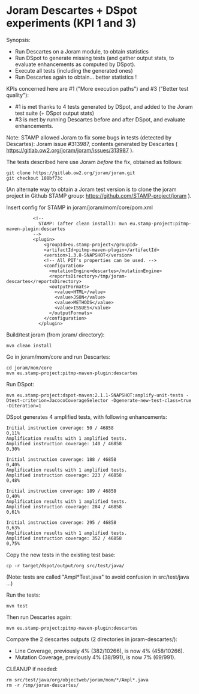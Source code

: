 # Joram Descartes + DSpot experiments (KPI 1 and 3)

Synopsis:
- Run Descartes on a Joram module, to obtain statistics
- Run DSpot to generate missing tests (and gather output stats, to evaluate enhancements as computed by DSpot).
- Execute all tests (including the generated ones)
- Run Descartes again to obtain... better statistics !

KPIs concerned here are #1 ("More execution paths") and #3 ("Better test quality"):
- #1 is met thanks to 4 tests generated by DSpot, and added to the Joram test suite (+ DSpot output stats)
- #3 is met by running Descartes before and after DSpot, and evaluate enhancements.

Note: STAMP allowed Joram to fix some bugs in tests (detected by Descartes): Joram issue #313987, contents generated by Descartes ( https://gitlab.ow2.org/joram/joram/issues/313987 ).

The tests described here use Joram *before* the fix, obtained as follows:
```
git clone https://gitlab.ow2.org/joram/joram.git
git checkout 108bf73c
```
(An alternate way to obtain a Joram test version is to clone the joram project in Github STAMP group: https://github.com/STAMP-project/joram ).


Insert config for STAMP in joram/joram/mom/core/pom.xml

```
          <!--
            STAMP: (after clean install): mvn eu.stamp-project:pitmp-maven-plugin:descartes
          -->
          <plugin>
              <groupId>eu.stamp-project</groupId>
              <artifactId>pitmp-maven-plugin</artifactId>
              <version>1.3.8-SNAPSHOT</version>
              <!-- All PIT's properties can be used. -->
              <configuration>
                <mutationEngine>descartes</mutationEngine>
                <reportsDirectory>/tmp/joram-descartes</reportsDirectory>
                <outputFormats>
                  <value>HTML</value>
                  <value>JSON</value>
                  <value>METHODS</value>
                  <value>ISSUES</value>
                </outputFormats>
              </configuration>
            </plugin>
```

Build/test joram (from joram/ directory):

```
mvn clean install
```
Go in joram/mom/core and run Descartes:

```
cd joram/mom/core
mvn eu.stamp-project:pitmp-maven-plugin:descartes
```

Run DSpot:

```
mvn eu.stamp-project:dspot-maven:2.1.1-SNAPSHOT:amplify-unit-tests -Dtest-criterion=JacocoCoverageSelector -Dgenerate-new-test-class=true -Diteration=1
```

DSpot generates 4 amplified tests, with following enhancements:

```
Initial instruction coverage: 50 / 46858
0,11%
Amplification results with 1 amplified tests.
Amplified instruction coverage: 140 / 46858
0,30%

Initial instruction coverage: 188 / 46858
0,40%
Amplification results with 1 amplified tests.
Amplified instruction coverage: 223 / 46858
0,48%

Initial instruction coverage: 189 / 46858
0,40%
Amplification results with 1 amplified tests.
Amplified instruction coverage: 284 / 46858
0,61%

Initial instruction coverage: 295 / 46858
0,63%
Amplification results with 1 amplified tests.
Amplified instruction coverage: 352 / 46858
0,75%
```

Copy the new tests in the existing test base:

```
cp -r target/dspot/output/org src/test/java/
```
(Note: tests are called "Ampl*Test.java" to avoid confusion in src/test/java ...)

Run the tests:

```
mvn test
```

Then run Descartes again:

```
mvn eu.stamp-project:pitmp-maven-plugin:descartes
```

Compare the 2 descartes outputs (2 directories in joram-descartes/):
- Line Coverage, previously 4% (382/10266), is now 4% (458/10266).
- Mutation Coverage, previously 4% (38/991), is now 7% (69/991).

CLEANUP if needed:
```
rm src/test/java/org/objectweb/joram/mom/*/Ampl*.java
rm -r /tmp/joram-descartes/
```
